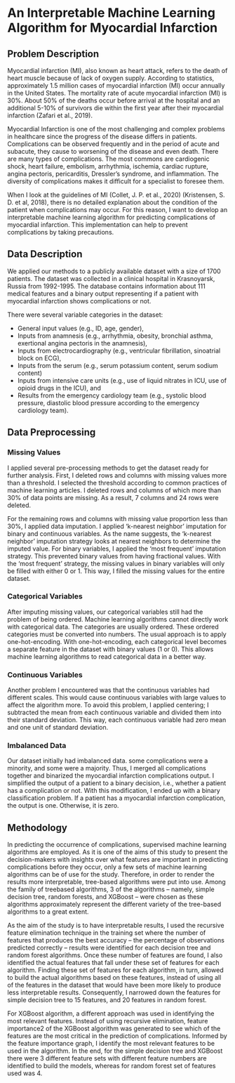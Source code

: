 # An Interpretable Machine Learning Algorithm for Myocardial Infarction

## Problem Description

Myocardial infarction (MI), also known as heart attack, refers to the death of heart muscle because of lack of oxygen supply. According to statistics, approximately 1.5 million cases of myocardial infarction (MI) occur annually in the United States. The mortality rate of acute myocardial infarction (MI) is 30%. About 50% of the deaths occur before arrival at the hospital and an additional 5-10% of survivors die within the first year after their myocardial infarction (Zafari et al., 2019).

Myocardial Infarction is one of the most challenging and complex problems in healthcare since the progress of the disease differs in patients. Complications can be observed frequently and in the period of acute and subacute, they cause to worsening of the disease and even death. There are many types of complications. The most commons are cardiogenic shock, heart failure, embolism, arrhythmia, ischemia, cardiac rupture, angina pectoris, pericarditis, Dressler’s syndrome, and inflammation. The diversity of complications makes it difficult for a specialist to foresee them.

When I look at the guidelines of MI (Collet, J. P. et al., 2020) (Kristensen, S. D. et al, 2018), there is no detailed explanation about the condition of the patient when complications may occur. For this reason, I want to develop an interpretable machine learning algorithm for predicting complications of myocardial infarction. This implementation can help to prevent complications by taking precautions.

## Data Description

We applied our methods to a publicly available dataset with a size of 1700 patients. The dataset was collected in a clinical hospital in Krasnoyarsk, Russia from 1992-1995. The database contains information about 111 medical features and a binary output representing if a patient with myocardial infarction shows complications or not.

There were several variable categories in the dataset:
- General input values (e.g., ID, age, gender),
- Inputs from anamnesis (e.g., arrhythmia, obesity, bronchial asthma, exertional angina pectoris in the anamnesis),
- Inputs from electrocardiography (e.g., ventricular fibrillation, sinoatrial block on ECG), 
- Inputs from the serum (e.g., serum potassium content, serum sodium content)
- Inputs from intensive care units (e.g., use of liquid nitrates in ICU, use of opioid drugs in the ICU), and
- Results from the emergency cardiology team (e.g., systolic blood pressure, diastolic blood pressure according to the emergency cardiology team).

## Data Preprocessing

### Missing Values

I applied several pre-processing methods to get the dataset ready for further analysis. First, I deleted rows and columns with missing values more than a threshold. I selected the threshold according to common practices of machine learning articles. I deleted rows and columns of which more than 30% of data points are missing. As a result, 7 columns and 24 rows were deleted.

For the remaining rows and columns with missing value proportion less than 30%, I applied data imputation. I applied ‘k-nearest neighbor’ imputation for binary and continuous variables. As the name suggests, the ‘k-nearest neighbor’ imputation strategy looks at nearest neighbors to determine the imputed value. For binary variables, I applied the ‘most frequent’ imputation strategy. This prevented binary values from having fractional values. With the ‘most frequent’ strategy, the missing values in binary variables will only be filled with either 0 or 1. This way, I filled the missing values for the entire dataset.

### Categorical Variables

After imputing missing values, our categorical variables still had the problem of being ordered. Machine learning algorithms cannot directly work with categorical data. The categories are usually ordered. These ordered categories must be converted into numbers. The usual approach is to apply one-hot-encoding. With one-hot-encoding, each categorical level becomes a separate feature in the dataset with binary values (1 or 0). This allows machine learning algorithms to read categorical data in a better way.

### Continuous Variables

Another problem I encountered was that the continuous variables had different scales. This would cause continuous variables with large values to affect the algorithm more. To avoid this problem, I applied centering; I subtracted the mean from each continuous variable and divided them into their standard deviation. This way, each continuous variable had zero mean and one unit of standard deviation.

### Imbalanced Data

Our dataset initially had imbalanced data. some complications were a minority, and some were a majority. Thus, I merged all complications together and binarized the myocardial infarction complications output. I simplified the output of a patient to a binary decision, i.e., whether a patient has a complication or not. With this modification, I ended up with a binary classification problem. If a patient has a myocardial infarction complication, the output is one. Otherwise, it is zero.

## Methodology

In predicting the occurrence of complications, supervised machine learning algorithms are employed. As it is one of the aims of this study to present the decision-makers with insights over what features are important in predicting complications before they occur, only a few sets of machine learning algorithms can be of use for the study. Therefore, in order to render the results more interpretable, tree-based algorithms were put into use. Among the family of treebased algorithms, 3 of the algorithms – namely, simple decision tree, random forests, and XGBoost – were chosen as these algorithms approximately represent the different variety of the tree-based algorithms to a great extent.

As the aim of the study is to have interpretable results, I used the recursive feature elimination technique in the training set where the number of features that produces the best accuracy – the percentage of observations predicted correctly – results were identified for each decision tree and random forest algorithms. Once these number of features are found, I also identified the actual features that fall under these set of features for each algorithm. Finding these set of features for each algorithm, in turn, allowed to build the actual algorithms based on these features, instead of using all of the features in the dataset that would have been more likely to produce less interpretable results. Consequently, I narrowed down the features for simple decision tree to 15 features, and 20 features in random forest.

For XGBoost algorithm, a different approach was used in identifying the most relevant features. Instead of using recursive elimination, feature importance2 of the XGBoost algorithm was generated to see which of the features are the most critical in the prediction of complications. Informed by the feature importance graph, I identify the most relevant features to be used in the algorithm. In the end, for the simple decision tree and XGBoost there were 3 different feature sets with different feature numbers are identified to build the models, whereas for random forest set of features used was 4.

